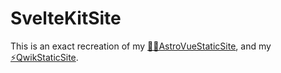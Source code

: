 # SvelteKitSite

This is an exact recreation of my [👩‍🚀AstroVueStaticSite](https://github.com/MarmadileManteater/AstroVueStaticSite), and my [⚡QwikStaticSite](https://github.com/MarmadileManteater/QwikStaticSite).
